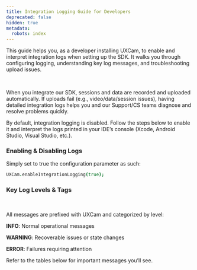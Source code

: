 ```yaml
---
title: Integration Logging Guide for Developers
deprecated: false
hidden: true
metadata:
  robots: index
---
```

This guide helps you, as a developer installing UXCam, to enable and interpret integration logs when setting up the SDK. It walks you through configuring logging, understanding key log messages, and troubleshooting upload issues.

<br />

When you integrate our SDK, sessions and data are recorded and uploaded automatically. If uploads fail (e.g., video/data/session issues), having detailed integration logs helps you and our Support/CS teams diagnose and resolve problems quickly.

<GitHubCallout type="warning">By default, integration logging is disabled. Follow the steps below to enable it and interpret the logs printed in your IDE’s console (Xcode, Android Studio, Visual Studio, etc.).</GitHubCallout>

### Enabling & Disabling Logs

Simply set to true the configuration parameter as such:

```coffeescript Code
UXCam.enableIntegrationLogging(true);
```

### Key Log Levels & Tags

<br />

All messages are prefixed with UXCam and categorized by level:

**INFO**: Normal operational messages

**WARNING**: Recoverable issues or state changes

**ERROR**: Failures requiring attention

Refer to the tables below for important messages you’ll see.